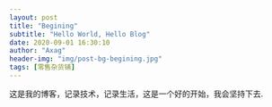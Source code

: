 ```yaml
---
layout: post
title: "Begining"
subtitle: "Hello World, Hello Blog"
date: 2020-09-01 16:30:10
author: "Axag"
header-img: "img/post-bg-begining.jpg"
tags: [零售杂货铺]
---
```

这是我的博客，记录技术，记录生活，这是一个好的开始，我会坚持下去.